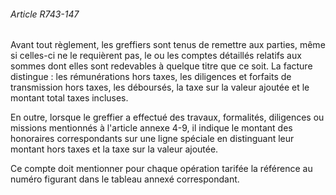 ###### Article R743-147

Avant tout règlement, les greffiers sont tenus de remettre aux parties, même si celles-ci ne le requièrent pas, le ou les comptes détaillés relatifs aux sommes dont elles sont redevables à quelque titre que ce soit. La facture distingue : les rémunérations hors taxes, les diligences et forfaits de transmission hors taxes, les déboursés, la taxe sur la valeur ajoutée et le montant total taxes incluses.

En outre, lorsque le greffier a effectué des travaux, formalités, diligences ou missions mentionnés à l'article annexe 4-9, il indique le montant des honoraires correspondants sur une ligne spéciale en distinguant leur montant hors taxes et la taxe sur la valeur ajoutée.

Ce compte doit mentionner pour chaque opération tarifée la référence au numéro figurant dans le tableau annexé correspondant.

